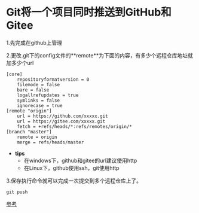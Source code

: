 # Git将一个项目同时推送到GitHub和Gitee

1.先完成在github上管理

2.更改.git下的config文件的\**remote\**为下面的内容，有多少个远程仓库地址就加多少个url

```
[core]
	repositoryformatversion = 0
	filemode = false
	bare = false
	logallrefupdates = true
	symlinks = false
	ignorecase = true
[remote "origin"]
	url = https://github.com/xxxxx.git
	url = https://gitee.com/xxxxx.git
	fetch = +refs/heads/*:refs/remotes/origin/*
[branch "master"]
	remote = origin
	merge = refs/heads/master
```

- **tips**
  - 在windows下，github和gitee的url建议使用http
  - 在Linux下，github使用ssh，git使用http



3.保存执行命令就可以完成一次提交到多个远程仓库上了。

```
git push
```



[参考](https://blog.csdn.net/zhuzbYR/article/details/99708449?utm_medium=distribute.pc_relevant.none-task-blog-title-7&spm=1001.2101.3001.4242)

